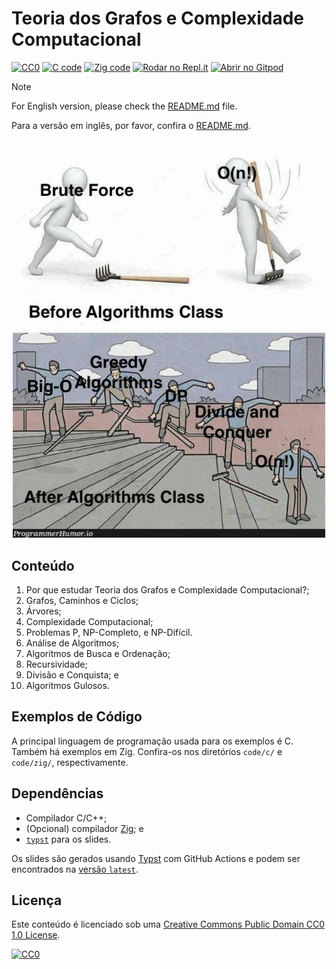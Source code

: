 # Teoria dos Grafos e Complexidade Computacional

[![CC0](https://img.shields.io/badge/License-CC0-lightgrey.svg)](https://creativecommons.org/publicdomain/zero/1.0/)
[![C code](https://img.shields.io/badge/code-C-blue)](./code/c)
[![Zig code](https://img.shields.io/badge/code-Zig-orange)](./code/zig)
[![Rodar no Repl.it](https://repl.it/badge/github/storopoli/grafos-complexidade)](https://repl.it/github/storopoli/grafos-complexidade)
[![Abrir no Gitpod](https://gitpod.io/button/open-in-gitpod.svg)](https://gitpod.io/#https://github.com/storopoli/grafos-complexidade)

> [!NOTE]
>
> For English version, please check the [README.md](README.md) file.
>
> Para a versão em inglês, por favor, confira o [README.md](README.md).

<!-- markdownlint-disable no-inline-html -->
<div class="figure" style="text-align: center">
  <img src="slides/images/algorithm_analysis_meme.jpg"
   alt="Algorithm meme" width="500" />
</div>
<!-- markdownlint-enable no-inline-html -->

## Conteúdo

1. Por que estudar Teoria dos Grafos e Complexidade Computacional?;
1. Grafos, Caminhos e Ciclos;
1. Árvores;
1. Complexidade Computacional;
1. Problemas P, NP-Completo, e NP-Difícil.
1. Análise de Algoritmos;
1. Algoritmos de Busca e Ordenação;
1. Recursividade;
1. Divisão e Conquista; e
1. Algoritmos Gulosos.

## Exemplos de Código
A principal linguagem de programação usada para os exemplos é C.
Também há exemplos em Zig.
Confira-os nos diretórios `code/c/` e `code/zig/`, respectivamente.

## Dependências

- Compilador C/C++;
- (Opcional) compilador [Zig](https://ziglang.org); e
- [`typst`](https://typst.app) para os slides.

Os slides são gerados usando [Typst](https://typst.app) com GitHub Actions
e podem ser encontrados na
[versão `latest`](https://github.com/storopoli/graphs-complexity/releases/latest/download/slides-pt.pdf).

## Licença

Este conteúdo é licenciado sob uma
[Creative Commons Public Domain CC0 1.0 License](https://creativecommons.org/publicdomain/zero/1.0/).

[![CC0](https://licensebuttons.net/l/zero/1.0/88x31.png)](https://creativecommons.org/publicdomain/zero/1.0/)
